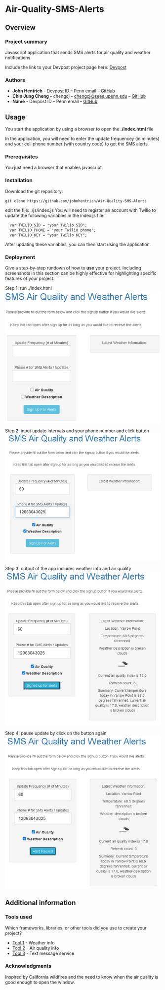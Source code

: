 # Air-Quality-SMS-Alerts

## Overview

### Project summary

Javascript application that sends SMS alerts for air quality and weather notifications.

Include the link to your Devpost project page here: [Devpost](https://...)

### Authors

* **John Hentrich** - Devpost ID – Penn email – [GitHub](https://github.com/johnhentrich)
* **Chin Jung Cheng** - chengcj – chengcj@seas.upenn.edu – [GitHub](https://github.com/chengcj-upenn)
* **Name** - Devpost ID – Penn email – [GitHub](https://github.com/user_name)

## Usage

You start the application by using a browser to open the **./index.html** file

In the application, you will need to enter the update frequencey (in minutes) and your cell phone number (with country code) to get the SMS alerts.

### Prerequisites

You just need a browser that enables javascript.

### Installation

Download the git repository:
```
git clone https://github.com/johnhentrich/Air-Quality-SMS-Alerts
```
edit the file: ./js/index.js 
You will need to register an account with Twilio to update the following variables in the index.js file:
```
  var TWILIO_SID = "your Twilio SID";
  var TWILIO_PHONE = "your Twilio phone";
  var TWILIO_KEY = "your Twilio KEY";
```

After updating these variables, you can then start using the application.

### Deployment

Give a step-by-step rundown of how to **use** your project. Including screenshots in this section can be highly effective for highlighting specific features of your project.

Step 1: run ./index.html
![initial_state](images/app_initial_state.PNG)

Step 2: input update intervals and your phone number and click button
![initial_state](images/app_input.PNG)

Step 3: output of the app includes weather info and air quality
![initial_state](images/app_output.PNG)

Step 4: pause update by click on the button again
![initial_state](images/app_pause.PNG)


## Additional information

### Tools used

Which frameworks, libraries, or other tools did you use to create your project?

* [Tool 1](https://openweathermap.org/api) - Weather info
* [Tool 2](https://www.iqair.com/us/air-pollution-data-api) - Air quality info
* [Tool 3](https://www.twilio.com/docs/usage/api) - Text message service

### Acknowledgments

Inspired by California wildfires and the need to know when the air quality is good enough to open the window.
